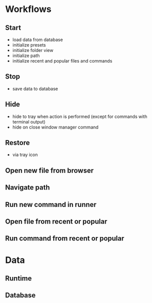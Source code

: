 # Workflows

## Start

* load data from database
* initialize presets
* initialize folder view
* initialize path
* initialize recent and popular files and commands

## Stop

* save data to database

## Hide

* hide to tray when action is performed (except for commands with terminal
  output)
* hide on close window manager command

## Restore

* via tray icon

## Open new file from browser

## Navigate path

## Run new command in runner

## Open file from recent or popular

## Run command from recent or popular


# Data

## Runtime

## Database

